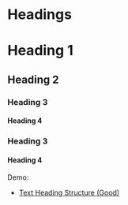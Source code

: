 # Headings

# Heading 1
## Heading 2
### Heading 3
#### Heading 4
### Heading 3
#### Heading 4

Demo:

- [Text Heading Structure (Good)](/accessibility-crash-course/demo/text-h-structure-good)
